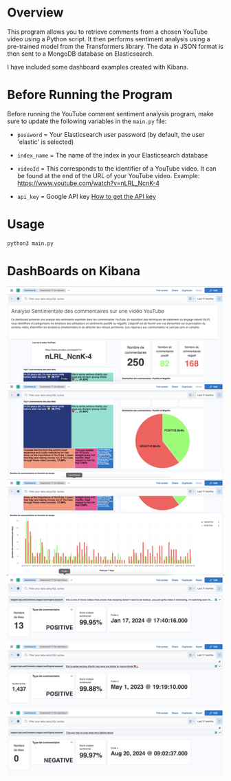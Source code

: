 # Overview

This program allows you to retrieve comments from a chosen YouTube video using a Python script. It then performs sentiment analysis using a pre-trained model from the Transformers library. The data in JSON format is then sent to a MongoDB database on Elasticsearch.

I have included some dashboard examples created with Kibana.

# Before Running the Program

Before running the YouTube comment sentiment analysis program, make sure to update the following variables in the `main.py` file:

- `password` = Your Elasticsearch user password (by default, the user 'elastic' is selected)
- `index_name` = The name of the index in your Elasticsearch database

- `videoId` = This corresponds to the identifier of a YouTube video. It can be found at the end of the URL of your YouTube video.
  Example: https://www.youtube.com/watch?v=nLRL_NcnK-4

- `api_key` = Google API key
  [How to get the API key](https://support.google.com/googleapi/answer/6158862?hl=en)

# Usage

```python
python3 main.py
```

# DashBoards on Kibana

![](./Dashboards/Dashboard.png)
![](./Dashboards/Dashboard1.png)
![](./Dashboards/Dashboard2.png)
![](./Dashboards/Commentaire1.png)
![](./Dashboards/Commentaire2.png)
![](./Dashboards/Commentaire3.png)
